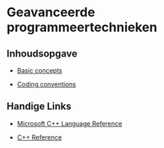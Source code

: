 # Geavanceerde programmeertechnieken

## Inhoudsopgave

* [Basic concepts](/cpp/basic)

* [Coding conventions](/cpp/conventions)

## Handige Links

* [Microsoft C++ Language Reference](https://docs.microsoft.com/en-us/cpp/cpp/cpp-language-reference?view=vs-2019)

* [C++ Reference](https://en.cppreference.com/w/)